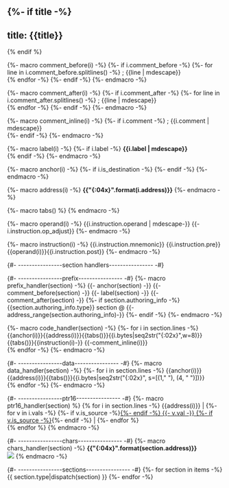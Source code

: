 {%- if title -%}
---
title: {{title}}
---
{% endif %}

{%- macro comment_before(i) -%}
{%- if i.comment_before -%}
{%- for line in i.comment_before.splitlines() -%}
; {{line | mdescape}}  
{% endfor -%}
{%- endif -%}
{%- endmacro -%}

{%- macro comment_after(i) -%}
{%- if i.comment_after -%}
{%- for line in i.comment_after.splitlines() -%}
; {{line | mdescape}}  
{% endfor -%}
{%- endif -%}
{%- endmacro -%}

{%- macro comment_inline(i) -%}
{%- if i.comment -%}
; {{i.comment | mdescape}}  
{%- endif -%}
{%- endmacro -%}

{%- macro label(i) -%}
{%- if i.label -%}
**{{i.label | mdescape}}**  
{% endif -%}
{%- endmacro -%}

{%- macro anchor(i) -%}
{%- if i.is_destination -%}
{%- endif -%}
{%- endmacro -%}

{%- macro address(i) -%}
**{{"{:04x}".format(i.address)}}**
{%- endmacro -%}

{%- macro tabs() %}   {% endmacro -%}

{%- macro operand(i) -%}
{{i.instruction.operand | mdescape-}}
{{-i.instruction.op_adjust}}
{%- endmacro -%}

{%- macro instruction(i) -%}
{{i.instruction.mnemonic}} {{i.instruction.pre}}{{operand(i)}}{{i.instruction.post}}
{%- endmacro -%}

{#- ----------------section handlers---------------- -#}

{#- ----------------prefix---------------- -#}
{%- macro prefix_handler(section) -%}
{{- anchor(section) -}}
{{- comment_before(section) -}}
{{- label(section) -}}
{{- comment_after(section) -}}
{%- if section.authoring_info -%}
{{section.authoring_info.type}} section @
{{-address_range(section.authoring_info)-}} 
{%- endif -%}
{%- endmacro -%}

{%- macro code_handler(section) -%}
{%- for i in section.lines -%}
{{anchor(i)}}{{address(i)}}{{tabs()}}{{i.bytes|seq2str("{:02x}",w=8)}}{{tabs()}}{{instruction(i)-}}
{{-comment_inline(i)}}  
{% endfor -%}
{%- endmacro -%}

{#- ----------------data---------------- -#}
{%- macro data_handler(section) -%}
{%- for i in section.lines -%}
{{anchor(i)}}{{address(i)}}{{tabs()}}{{i.bytes|seq2str("{:02x}", s=[(1," "), (4, "  ")])}}  
{% endfor -%}
{%- endmacro -%}

{#- ----------------ptr16---------------- -#}
{%- macro ptr16_handler(section) %}
{% for i in section.lines -%}
{{address(i)}}    |
{%- for v in i.vals -%}
{%- if v.is_source -%}[{%- endif -%}
{{- v.val -}}
{%- if v.is_source -%}]({{"{:04x}".format(v.target)}}){%- endif -%}
|
{%- endfor %}  
{% endfor %}
{% endmacro -%}

{#- ----------------chars---------------- -#}
{%- macro chars_handler(section) -%}
**{{"{:04x}".format(section.address)}}**  
![]({{section.generate()}})
{% endmacro -%}

{#- ----------------sections---------------- -#}
{%- for section in items -%}
{{ section.type|dispatch(section) }}
{%- endfor -%}

